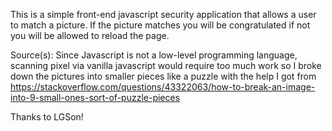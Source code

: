 This is a simple front-end javascript security application that allows a user to match a picture. 
If the picture matches you will be congratulated if not you will be allowed to reload the page.

Source(s): Since Javascript is not a low-level programming language, scanning pixel via vanilla javascript would require too much work
so I broke down the pictures into smaller pieces like a puzzle with the help I got from https://stackoverflow.com/questions/43322063/how-to-break-an-image-into-9-small-ones-sort-of-puzzle-pieces

Thanks to LGSon!
